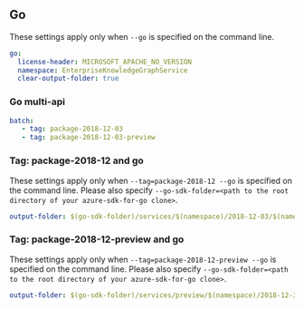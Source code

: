 ## Go

These settings apply only when `--go` is specified on the command line.

``` yaml $(go)
go:
  license-header: MICROSOFT_APACHE_NO_VERSION
  namespace: EnterpriseKnowledgeGraphService
  clear-output-folder: true
```

### Go multi-api
``` yaml $(go) && $(multiapi)
batch:
   - tag: package-2018-12-03
   - tag: package-2018-12-03-preview
```

### Tag: package-2018-12 and go
These settings apply only when `--tag=package-2018-12 --go` is specified on the command line.
Please also specify `--go-sdk-folder=<path to the root directory of your azure-sdk-for-go clone>`.

``` yaml $(tag) == 'package-2018-12' && $(go)
output-folder: $(go-sdk-folder)/services/$(namespace)/2018-12-03/$(namespace)
```

### Tag: package-2018-12-preview and go
These settings apply only when `--tag=package-2018-12-preview --go` is specified on the command line.
Please also specify `--go-sdk-folder=<path to the root directory of your azure-sdk-for-go clone>`.

``` yaml $(tag) == 'package-2018-12-preview' && $(go)
output-folder: $(go-sdk-folder)/services/preview/$(namespace)/2018-12-31-preview/$(namespace)
```

